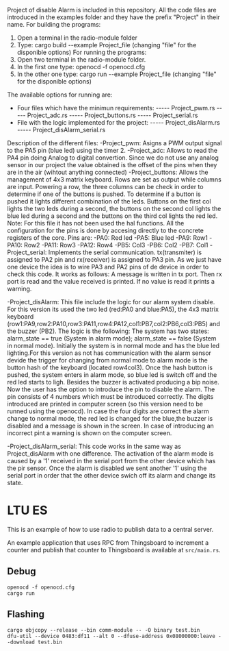Project of disable Alarm is included in this repository.
All the code files are introduced in the examples folder and they have the prefix "Project" in their name.
For building the programs:
1) Open a terminal in the radio-module folder
2) Type: cargo build --example Project_file   (changing "file" for the disponible options)
For running the programs:
1) Open two terminal in the radio-module folder.
2) In the first one type: openocd -f openocd.cfg
3) In the other one type: cargo run --example Project_file    (changing "file" for the disponible options)

The available options for running are:
- Four files which have the minimun requirements:
----- Project_pwm.rs
----- Project_adc.rs
----- Project_buttons.rs
----- Project_serial.rs
- File with the logic implemented for the project:
----- Project_disAlarm.rs
----- Project_disAlarm_serial.rs


Description of the different files:
-Project_pwm: Asigns a PWM output signal to the PA5 pin (blue led) using the timer 2.
-Project_adc: Allows to read the PA4 pin doing Analog to digital convertion. Since we do not use any analog sensor in our project the value obtained is the offset of the pins when they are in the air (wihtout anything connected)
-Project_buttons: Allows the management of 4x3 matrix keyboard. Rows are set as output while columns are input. Powering a row, the three columns can be check in order to determine if one of the buttons is pushed. To determine if a button is pushed it lights different combination of the leds. Buttons on the first col lights the two leds during a second, the buttons on the second col lights the blue led during a second and the buttons on the third col lights the red led.
Note: For this file  it has not been used the hal functions. All the configuration for the pins is done by accesing directly to the concrete registers of the core.
Pins are:
    -PA0: Red led
    -PA5: Blue led
    -PA9: Row1
    -PA10: Row2
    -PA11: Row3
    -PA12: Row4
    -PB5: Col3
    -PB6: Col2
    -PB7: Col1
-Project_serial: Implements the serial communication. tx(transmiter) is assigned to PA2 pin and rx(receiver) is assigned to PA3 pin. As we just have one device the idea is to wire PA3 and PA2 pins of de device in order to check this code. It works as follows: A message is written in tx port. Then rx port is read and the value received is printed. If no value is read it prints a warning.

-Project_disAlarm: This file include the logic for our alarm system disable. For this version its used
the two led (red:PA0 and blue:PA5), the 4x3 matrix keyboard (row1:PA9,row2:PA10,row3:PA11,row4:PA12,col1:PB7,col2:PB6,col3:PB5) and the buzzer (PB2). The logic is the following:
The system has two states: alarm_state == true (System in alarm mode); alarm_state == false (System in normal mode). Initially the system is in normal mode and has the blue led lighting.For this version as not has communication with the alarm sensor devide the trigger for changing from normal mode to alarm mode is the button hash of the keyboard (located row4col3).
Once the hash button is pushed, the system enters in alarm mode, so blue led is switch off and the red led starts to ligh. Besides the buzzer is activated producing a bip noise. Now the user has the option to introduce the pin to disable the alarm. The pin consists of 4 numbers which must be introduced correctly. The digits introduced are printed in computer screen (so this version need to be runned using the openocd). In case the four digits are correct the alarm change to normal mode, the red led is changed for the blue,the buzzer is disabled and a message is shown in the screen. In case of introducing an incorrect pint a warning is shown on the computer screen.

-Project_disAlarm_serial: This code works in the same way as Project_disAlarm with one difference. The activation of the alarm mode is caused by a '1' received in the serial port from the other device which has the pir sensor. Once the alarm is disabled we sent another '1' using the serial port in order that the other device swich off its alarm and change its state.












# LTU ES

This is an example of how to use radio to publish data to a central server.

An example application that uses RPC from Thingsboard to increment a counter
and publish that counter to Thingsboard is available at `src/main.rs`.

## Debug
```
openocd -f openocd.cfg
cargo run
```

## Flashing
```
cargo objcopy --release --bin comm-module -- -O binary test.bin
dfu-util --device 0483:df11 --alt 0 --dfuse-address 0x08000000:leave --download test.bin
```
